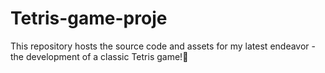 # Tetris-game-proje
This repository hosts the source code and assets for my latest endeavor - the development of a classic Tetris game!🌟
